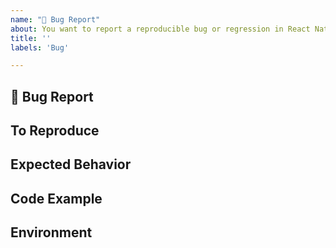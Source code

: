 ```yaml
---
name: "🐛 Bug Report"
about: You want to report a reproducible bug or regression in React Native.
title: ''
labels: 'Bug'

---
```


## 🐛 Bug Report
<!--
  A clear and concise description of what the bug is.
  Include screenshots if needed.
-->

## To Reproduce
<!--
  Steps to reproduce the behavior.
-->

## Expected Behavior
<!--
  A clear and concise description of what you expected to happen.
-->

## Code Example
<!--
  Please provide a Snack (https://snack.expo.io/), a link to a repository on GitHub, or
  provide a minimal code example that reproduces the problem.
  Here are some tips for providing a minimal example: https://stackoverflow.com/help/mcve.

  Issues without a reproduction link are likely to stall.
-->

## Environment
<!--
  Run `react-native info` in your terminal and copy the results here.
-->
